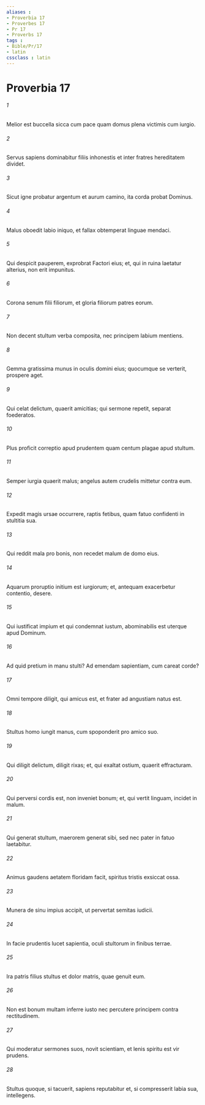 ```yaml
---
aliases : 
- Proverbia 17
- Proverbes 17
- Pr 17
- Proverbs 17
tags : 
- Bible/Pr/17
- latin
cssclass : latin
---
```


# Proverbia 17

###### 1
Melior est buccella sicca cum pace quam domus plena victimis cum iurgio.
###### 2
Servus sapiens dominabitur filiis inhonestis et inter fratres hereditatem dividet.
###### 3
Sicut igne probatur argentum et aurum camino, ita corda probat Dominus.
###### 4
Malus oboedit labio iniquo, et fallax obtemperat linguae mendaci.
###### 5
Qui despicit pauperem, exprobrat Factori eius; et, qui in ruina laetatur alterius, non erit impunitus.
###### 6
Corona senum filii filiorum, et gloria filiorum patres eorum.
###### 7
Non decent stultum verba composita, nec principem labium mentiens.
###### 8
Gemma gratissima munus in oculis domini eius; quocumque se verterit, prospere aget.
###### 9
Qui celat delictum, quaerit amicitias; qui sermone repetit, separat foederatos.
###### 10
Plus proficit correptio apud prudentem quam centum plagae apud stultum.
###### 11
Semper iurgia quaerit malus; angelus autem crudelis mittetur contra eum.
###### 12
Expedit magis ursae occurrere, raptis fetibus, quam fatuo confidenti in stultitia sua.
###### 13
Qui reddit mala pro bonis, non recedet malum de domo eius.
###### 14
Aquarum proruptio initium est iurgiorum; et, antequam exacerbetur contentio, desere.
###### 15
Qui iustificat impium et qui condemnat iustum, abominabilis est uterque apud Dominum.
###### 16
Ad quid pretium in manu stulti? Ad emendam sapientiam, cum careat corde?
###### 17
Omni tempore diligit, qui amicus est, et frater ad angustiam natus est.
###### 18
Stultus homo iungit manus, cum spoponderit pro amico suo.
###### 19
Qui diligit delictum, diligit rixas; et, qui exaltat ostium, quaerit effracturam.
###### 20
Qui perversi cordis est, non inveniet bonum; et, qui vertit linguam, incidet in malum.
###### 21
Qui generat stultum, maerorem generat sibi, sed nec pater in fatuo laetabitur.
###### 22
Animus gaudens aetatem floridam facit, spiritus tristis exsiccat ossa.
###### 23
Munera de sinu impius accipit, ut pervertat semitas iudicii.
###### 24
In facie prudentis lucet sapientia, oculi stultorum in finibus terrae.
###### 25
Ira patris filius stultus et dolor matris, quae genuit eum.
###### 26
Non est bonum multam inferre iusto nec percutere principem contra rectitudinem.
###### 27
Qui moderatur sermones suos, novit scientiam, et lenis spiritu est vir prudens.
###### 28
Stultus quoque, si tacuerit, sapiens reputabitur et, si compresserit labia sua, intellegens.
